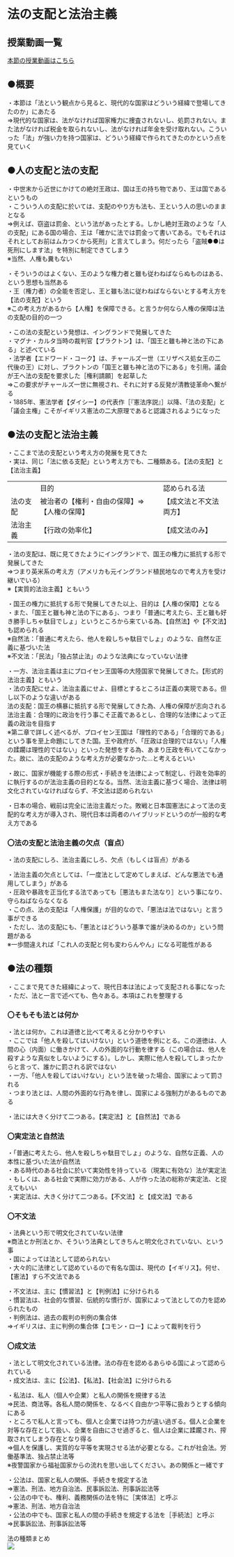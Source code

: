 # 法の支配と法治主義  
## 授業動画一覧
[本節の授業動画はこちら](LIST.md#法の支配と法治主義)

## ●概要
・本節は「法という観点から見ると、現代的な国家はどういう経緯で登場してきたのか」にあたる  
⇒現代的な国家は、法がなければ国家権力に捜査されないし、処罰されない。また法がなければ税金を取られないし、法がなければ年金を受け取れない。こういった「法」が強い力を持つ国家は、どういう経緯で作られてきたのかという点を見ていく  
  
  
## ●人の支配と法の支配  
・中世末から近世にかけての絶対王政は、国は王の持ち物であり、王は国であるというもの  
・こういう人の支配に於いては、支配のやり方も法も、王という人の思いのままとなる  
⇒例えば、窃盗は罰金、という法があったとする。しかし絶対王政のような「人の支配」にある国の場合、王は「確かに法では罰金って書いてある。でもそれはそれとしてお前はムカつくから死刑」と言えてしまう。何だったら「盗賊●●は死刑にします法」を特別に制定できてしまう  
※当然、人権も糞もない  
  
・そういうのはよくない、王のような権力者と雖も従わねばならぬものはある、という思想も当然ある  
・王（権力者）の全能を否定し、王と雖も法に従わねばならないとする考え方を【法の支配】という  
※この考え方があるから【人権】を保障できる。と言うか何なら人権の保障は法の支配の目的の一つ  
  
・この法の支配という発想は、イングランドで発展してきた  
・マグナ・カルタ当時の裁判官【ブラクトン】は、「国王と雖も神と法の下にある」と述べている  
・法学者【エドワード・コーク】は、チャールズ一世（エリザベス処女王の二代後の王）に対し、ブラクトンの「国王と雖も神と法の下にある」を引用。議会が王へ法の支配を要求した［権利請願］を起草した  
⇒この要求がチャールズ一世に無視され、それに対する反発が清教徒革命へ繋がる  
・1885年、憲法学者【ダイシー】の代表作［『憲法序説』］以降、「法の支配」と「議会主権」こそがイギリス憲法の二大原理であると認識されるようになった  
  
  
  
## ●法の支配と法治主義  
・ここまで法の支配という考え方の発展を見てきた  
・実は、同じ「法に依る支配」という考え方でも、二種類ある。【法の支配】と【法治主義】  
  
|        |                                            |                      |  
|--------|--------------------------------------------|----------------------|  
|        |目的                                        |認められる法          |  
|法の支配|被治者の【権利・自由の保障】⇒【人権の保障】|【成文法と不文法両方】|  
|法治主義|【行政の効率化】                            |【成文法のみ】        |  
  
  
・法の支配は、既に見てきたようにイングランドで、国王の権力に抵抗する形で発展してきた  
⇒つまり英米系の考え方（アメリカも元イングランド植民地なので考え方を受け継いでいる）  
※【実質的法治主義】ともいう  
  
・国王の権力に抵抗する形で発展してきた以上、目的は【人権の保障】となる  
・また、「国王と雖も神と法の下にある」、つまり「普通に考えたら、王と雖も好き勝手しちゃ駄目でしょ」というところから来ている為、【自然法】や【不文法】も認められる  
※自然法：「普通に考えたら、他人を殺しちゃ駄目でしょ」のような、自然な正義に基づいた法  
※不文法：「民法」「独占禁止法」のような法典になっていない法律  
  
・一方、法治主義は主にプロイセン王国等の大陸国家で発展してきた。【形式的法治主義】ともいう  
・法の支配にせよ、法治主義にせよ、目標とするところは正義の実現である。但し以下のような違いがある  
法の支配：国王の横暴に抵抗する形で発展してきた為、人権の保障が志向される  
法治主義：合理的に政治を行う事こそ正義であるとし、合理的な法律によって正義の政治を目指す  
※第二章で詳しく述べるが、プロイセン王国は「理性的である」「合理的である」という事を至上命題にしてきた国。王や政府が、「圧政は合理的ではない」「人権の蹂躙は理性的ではない」といった発想をする為、あまり圧政を布いてこなかった。故に、法の支配のような考え方が必要なかった…と考えるといい  
  
・故に、国家が機能する際の形式・手続きを法律によって制定し、行政を効率的に執行するのが法治主義の目的となる。当然、法治主義に基づく場合、法律は明文化されていなければならず、不文法は認められない  
  
・日本の場合、戦前は完全に法治主義だった。敗戦と日本国憲法によって法の支配的な考え方が導入され、現代日本は両者のハイブリッドというのが一般的な考え方である  
  
  
### 〇法の支配と法治主義の欠点（盲点）  
・法の支配にしろ、法治主義にしろ、欠点（もしくは盲点）がある  
  
・法治主義の欠点としては、「一度法として定めてしまえば、どんな悪法でも通用してしまう」がある  
・圧政や暴政を正当化する法であっても［悪法もまた法なり］という事になり、守らねばならなくなる  
・この点、法の支配は「人権保護」が目的なので、「悪法は法ではない」と言う事ができる  
・ただし、法の支配にも、「悪法とはどういう基準で誰が決めるのか」という問題がある  
※一歩間違えれば「これ人の支配と何も変わらんやん」になる可能性がある  
## ●法の種類  
・ここまで見てきた経緯によって、現代日本は法によって支配される事になった  
・ただ、法と一言で述べても、色々ある。本項はこれを整理する  
  
  
### 〇そもそも法とは何か  
・法とは何か。これは道徳と比べて考えると分かりやすい  
・ここでは「他人を殺してはいけない」という道徳を例にとる。この道徳は、人間の心（内面）に働きかけて、人の外面的な行動を律する（この場合は、他人を殺すような真似をしないようにする）。しかし、実際に他人を殺してしまったからと言って、誰かに罰される訳ではない  
・一方、「他人を殺してはいけない」という法を破った場合、国家によって罰される  
・つまり法とは、人間の外面的な行為を律し、国家による強制力があるものである  
  
・法には大きく分けて二つある。【実定法】と【自然法】である  
  
  
### 〇実定法と自然法  
・「普通に考えたら、他人を殺しちゃ駄目でしょ」のような、自然な正義、人の本性に基づいた法が自然法  
・ある時代のある社会に於いて実効性を持っている（現実に有効な）法が実定法  
・もしくは、ある社会で実際に効力がある、人が作った法の総称が実定法、と捉えてもいい  
・実定法は、大きく分けて二つある。【不文法】と【成文法】である  
  
  
### 〇不文法  
・法典という形で明文化されていない法律  
※商法とか刑法とか、そういう法典としてきちんと明文化されていない、という事  
・国によっては法として認められない  
・大々的に法律として認めているので有名な国は、現代の【イギリス】。何せ、【憲法】すら不文法である  
  
・不文法は、主に【慣習法】と【判例法】に分けられる  
・慣習法は、社会的な慣習、伝統的な慣行が、国家によって法としての力を認められたもの  
・判例法は、過去の裁判の判例の集合体  
⇒イギリスは、主に判例の集合体【コモン・ロー】によって裁判を行う  
  
  
  
### 〇成文法  
・法として明文化されている法律。法の存在を認めるあらゆる国によって認められている  
・成文法は、主に【公法】、【私法】、【社会法】に分けられる  
  
・私法は、私人（個人や企業）と私人の関係を規律する法  
⇒民法、商法等。各私人間の関係を、なるべく自由かつ平等に扱おうとする傾向にある  
・ところで私人と言っても、個人と企業では持つ力が違い過ぎる。個人と企業を対等な存在として扱い、企業を自由にさせ過ぎると、個人は企業に蹂躙され、搾取されてしまう存在となり得る  
⇒個人を保護し、実質的な平等を実現させる法が必要となる。これが社会法。労働基準法、独占禁止法等  
※夜警国家から福祉国家からの流れを思い出してください。あの関係と一緒です  
  
・公法は、国家と私人の関係、手続きを規定する法  
⇒憲法、刑法、地方自治法、民事訴訟法、刑事訴訟法等  
・公法の中でも、権利、義務関係の法を特に［実体法］と呼ぶ  
⇒憲法、刑法、地方自治法  
・公法の中でも、国家と私人の間の手続きを規定する法を［手続法］と呼ぶ  
⇒民事訴訟法、刑事訴訟法等  
  
法の種類まとめ  
![](media/image5.png)  